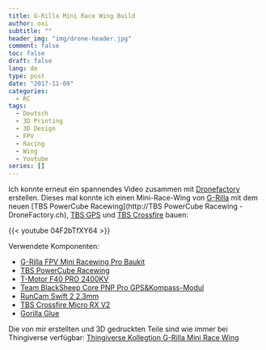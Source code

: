 ```yaml
---
title: G-Rilla Mini Race Wing Build
author: oxi
subtitle: ""
header_img: "img/drone-header.jpg"
comment: false
toc: false
draft: false
lang: de
type: post
date: "2017-11-09"
categories:
  - RC
tags:
  - Deutsch
  - 3D Printing
  - 3D Design
  - FPV
  - Racing
  - Wing
  - Youtube
series: []
---
```

Ich konnte erneut ein spannendes Video zusammen mit [Dronefactory](http://www.dronefactory.ch/) erstellen. Dieses mal konnte ich einen Mini-Race-Wing von [G-Rilla](https://www.g-rilla.com/) mit dem neuen [TBS PowerCube Racewing](http://TBS PowerCube Racewing - DroneFactory.ch), [TBS GPS](http://www.dronefactory.ch/produkt/team-blacksheep-core-pnp-pro-gpskompass-modul/) und [TBS Crossfire](http://www.dronefactory.ch/produkt/tbs-crossfire-micro-rx/) bauen:

{{< youtube 04F2bTfXY64 >}}

Verwendete Komponenten:
* [G-Rilla FPV Mini Racewing Pro Baukit](http://www.dronefactory.ch/produkt/g-rilla-fpv-mini-racewing-pro-baukit/)
* [TBS PowerCube Racewing](http://www.dronefactory.ch/produkt/tbs-powercube-racewing/)
* [T-Motor F40 PRO 2400KV](http://www.dronefactory.ch/produkt/t-motor-f40-pro-2400kv/)
* [Team BlackSheep Core PNP Pro GPS&Kompass-Modul](http://www.dronefactory.ch/produkt/team-blacksheep-core-pnp-pro-gpskompass-modul/)
* [RunCam Swift 2 2.3mm](http://www.dronefactory.ch/produkt/runcam-swift-v2-2-1mm-linse/)
* [TBS Crossfire Micro RX V2](http://www.dronefactory.ch/produkt/tbs-crossfire-micro-rx/)
* [Gorilla Glue](http://www.dronefactory.ch/produkt/gorilla-glue/)

Die von mir erstellten und 3D gedruckten Teile sind wie immer bei Thingiverse verfügbar: [Thingiverse Kollegtion G-Rilla Mini Race Wing](https://www.thingiverse.com/oxivanisher/collections/g-rilla-fpv-mini-race-wing)
